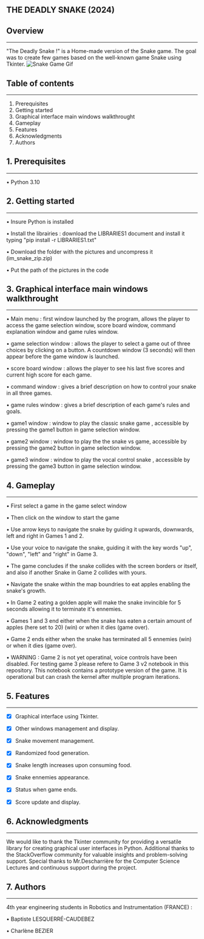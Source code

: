 ## THE DEADLY SNAKE (2024)

## Overview
***
"The Deadly Snake !" is a Home-made version of the Snake game. The goal was to create few games based on the well-known game Snake using Tkinter. 
![Snake Game Gif](https://i.gifer.com/Q2DZ.gif)


## Table of contents
***
1. Prerequisites
2. Getting started
3. Graphical interface main windows walkthrought
4. Gameplay 
5. Features
6. Acknowledgments
7. Authors


## 1. Prerequisites
***
• Python 3.10


## 2. Getting started
***
• Insure Python is installed

• Install the librairies : download the LIBRARIES1 document and install it typing "pip install -r LIBRARIES1.txt" 

• Download the folder with the pictures and uncompress it (im_snake_zip.zip)

• Put the path of the pictures in the code


## 3. Graphical interface main windows walkthrought
***
• Main menu : first window launched by the program, allows the player to access the game selection window, score board window, command explanation window and game rules window.

• game selection window : allows the player to select a game out of three choices by clicking on a button. A countdown window (3 seconds) will then appear before the game window is launched.

• score board window : allows the player to see his last five scores and current high score for each game.

• command window : gives a brief description on how to control your snake in all three games.

• game rules window : gives a brief description of each game's rules and goals.

• game1 window : window to play the classic snake game , accessible by pressing the game1 button in game selection window.

• game2 window : window to play the the snake vs game, accessible by pressing the game2 button in game selection window.

• game3 window : window to play the vocal control snake , accessible by pressing the game3 button in game selection window.


## 4. Gameplay 
***
• First select a game in the game select window

• Then click on the window to start the game

• Use arrow keys to navigate the snake by guiding it upwards, downwards, left and right in Games 1 and 2.

• Use your voice to navigate the snake, guiding it with the key words "up", "down", "left" and "right" in Game 3.

• The game concludes if the snake collides with the screen borders or itself, and also if another Snake in Game 2 collides with yours.

• Navigate the snake within the map boundries to eat apples enabling the snake's growth.

• In Game 2 eating a golden apple will make the snake invincible for 5 seconds allowing it to terminate it's ennemies.

• Games 1 and 3 end either when the snake has eaten a certain amount of apples (here set to 20) (win) or when it dies (game over).

• Game 2 ends either when the snake has terminated all 5 ennemies (win) or when it dies (game over).

• WARNING : Game 2 is not yet operatinal, voice controls have been disabled. For testing game 3 please refere to Game 3 v2 notebook in this repository.
This notebook contains a prototype version of the game. It is operational but can crash the kernel after multiple program iterations.


## 5. Features
***
- [x] Graphical interface using Tkinter.
- [x] Other windows management and display.
- [x] Snake movement management.
- [x] Randomized food generation.
- [x] Snake length increases upon consuming food.
- [x] Snake ennemies appearance.
- [x] Status when game ends.
- [x] Score update and display.


## 6. Acknowledgments
***
We would like to thank the Tkinter community for providing a versatile library for creating graphical user interfaces in Python.
Additional thanks to the StackOverflow community for valuable insights and problem-solving support.
Special thanks to Mr.Descharrière for the Computer Science Lectures and continuous support during the project.


## 7. Authors
***
4th year engineering students in Robotics and Instrumentation (FRANCE) :

   • Baptiste LESQUERRÉ-CAUDEBEZ
   
   • Charlène BEZIER

